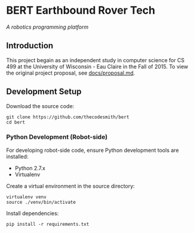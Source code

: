 # BERT Earthbound Rover Tech

_A robotics programming platform_

## Introduction

This project begain as an independent study in computer science for
CS 499 at the University of Wisconsin - Eau Claire in the Fall of 2015.
To view the original project proposal, see [docs/proposal.md](docs/proposal.md).

## Development Setup

Download the source code:

    git clone https://github.com/thecodesmith/bert
    cd bert

### Python Development (Robot-side)

For developing robot-side code, ensure Python development tools are installed:

* Python 2.7.x
* Virtualenv

Create a virtual environment in the source directory:

    virtualenv venv
    source ./venv/bin/activate

Install dependencies:

    pip install -r requirements.txt
